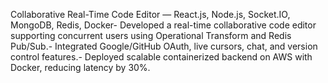  Collaborative Real-Time Code Editor — React.js, Node.js, Socket.IO, MongoDB, Redis, Docker- Developed a real-time collaborative code editor supporting concurrent users using Operational Transform and
 Redis Pub/Sub.- Integrated Google/GitHub OAuth, live cursors, chat, and version control features.- Deployed scalable containerized backend on AWS with Docker, reducing latency by 30%.
